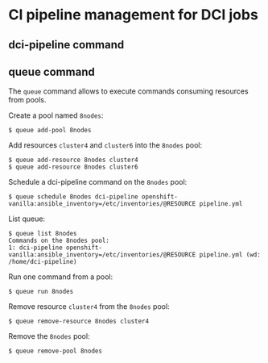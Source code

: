 # CI pipeline management for DCI jobs

## dci-pipeline command

## queue command

The `queue` command allows to execute commands consuming resources
from pools.

Create a pool named `8nodes`:
```
$ queue add-pool 8nodes
```

Add resources `cluster4` and `cluster6` into the `8nodes` pool:
```
$ queue add-resource 8nodes cluster4
$ queue add-resource 8nodes cluster6
```

Schedule a dci-pipeline command on the `8nodes` pool:
```
$ queue schedule 8nodes dci-pipeline openshift-vanilla:ansible_inventory=/etc/inventories/@RESOURCE pipeline.yml
```

List queue:
```
$ queue list 8nodes
Commands on the 8nodes pool:
1: dci-pipeline openshift-vanilla:ansible_inventory=/etc/inventories/@RESOURCE pipeline.yml (wd: /home/dci-pipeline)
```

Run one command from a pool:
```
$ queue run 8nodes
```

Remove resource `cluster4` from the `8nodes` pool:
```
$ queue remove-resource 8nodes cluster4
```

Remove the `8nodes` pool:
```
$ queue remove-pool 8nodes
```
